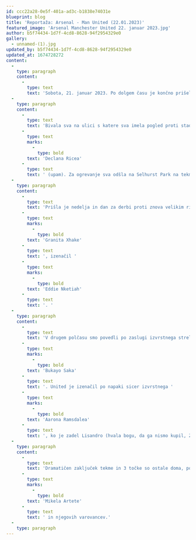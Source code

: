 ```yaml
---
id: ccc22a28-0e5f-401a-ad3c-b1838e74031e
blueprint: blog
title: 'Reportaža: Arsenal - Man United (22.01.2023)'
featured_image: 'Arsenal Manchester United 22. januar 2023.jpg'
author: b5f74434-1d7f-4cd8-8628-94f2954329e0
gallery:
  - unnamed-(1).jpg
updated_by: b5f74434-1d7f-4cd8-8628-94f2954329e0
updated_at: 1674728272
content:
  -
    type: paragraph
    content:
      -
        type: text
        text: 'Sobota, 21. januar 2023. Po dolgem času je končno prišel dan za odhod na tekmo. Z Brnika sva odletela v London in takoj naletela na še enega navijača Arsenala. Skupaj smo se odpravili na podzemno železnico in naprej proti slavni postaji Arsenal. '
  -
    type: paragraph
    content:
      -
        type: text
        text: 'Bivala sva na ulici s katere sva imela pogled proti stadionu, seveda sva se takoj po prihodu namenila v trgovino in nekaj prispevala v proračun za prestop '
      -
        type: text
        marks:
          -
            type: bold
        text: 'Declana Ricea'
      -
        type: text
        text: ' (upam). Za ogrevanje sva odšla na Selhurst Park na tekmo med Crystal Palaceom in Newcastlom, vendar sva bila priča dokaj slabi predstavi obeh moštev. '
  -
    type: paragraph
    content:
      -
        type: text
        text: 'Prišla je nedelja in dan za derbi proti znova velikim rivalom iz Manchestra. Pred tekmo smo z bodočim novim članom navijaškega kluba odšli v bližnji bar na poživitveni odmerek, sledil je vstop na stadion in začetek tekme, ki se izkazala za eno bolj zanimivih in dramatičnih. Sicer se ni začelo po naših željah saj je United povedel preko v zadnjem času izvrstnega Marcusa Rashforda. Še pred koncem polčasa smo izenačili po odlični akciji iz leve strani, ko je po podaji prebujenega v letošnji sezoni, '
      -
        type: text
        marks:
          -
            type: bold
        text: 'Granita Xhake'
      -
        type: text
        text: ', izenačil '
      -
        type: text
        marks:
          -
            type: bold
        text: 'Eddie Nketiah'
      -
        type: text
        text: '. '
  -
    type: paragraph
    content:
      -
        type: text
        text: 'V drugem polčasu smo povedli po zaslugi izvrstnega strela izven kazenskega prostora, z desne je lepo zadel v spodnji del mreže '
      -
        type: text
        marks:
          -
            type: bold
        text: 'Bukayo Saka'
      -
        type: text
        text: '. United je izenačil po napaki sicer izvrstnega '
      -
        type: text
        marks:
          -
            type: bold
        text: 'Aarona Ramsdalea'
      -
        type: text
        text: ', ko je zadel Lisandro (hvala bogu, da ga nismo kupil, Zinchenko je veliko boljši) Martinez. Ko je že vse kazalo, da zmagovalca ne bo, je zopet udarila leva stran in Eddie Nketiah, ki je poskrbel za erupcijo navdušenja na Emiratesu. Seveda ni šlo brez pregleda posnetka z VAR-om, po končanem pregledu še enkrat več veliko navdušenje.'
  -
    type: paragraph
    content:
      -
        type: text
        text: 'Dramatičen zaključek tekme in 3 točke so ostale doma, po zadnjem sodnikovem pisku se je začelo slavje in se nadaljevalo v baru, v katerem se je še naprej glasno prepevalo hvalospeve v čast '
      -
        type: text
        marks:
          -
            type: bold
        text: 'Mikela Artete'
      -
        type: text
        text: ' in njegovih varovancev.'
  -
    type: paragraph
---
```

